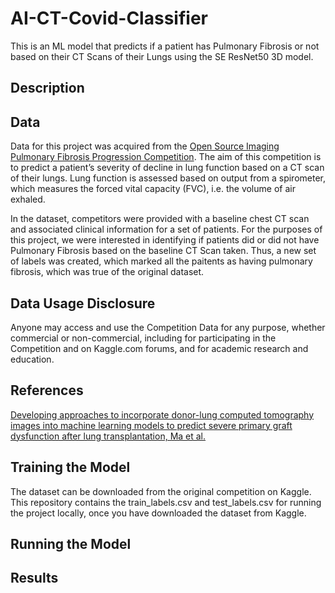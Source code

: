 # AI-CT-Covid-Classifier
This is an ML model that predicts if a patient has Pulmonary Fibrosis or not based on their CT Scans of their Lungs using the SE ResNet50 3D model. 

## Description 

## Data 

Data for this project was acquired from the [Open Source Imaging Pulmonary Fibrosis Progression Competition](https://www.kaggle.com/competitions/osic-pulmonary-fibrosis-progression/overview). The aim of this competition is to predict a patient’s severity of decline in lung function based on a CT scan of their lungs. Lung function is assessed based on output from a spirometer, which measures the forced vital capacity (FVC), i.e. the volume of air exhaled.

In the dataset, competitors were  provided with a baseline chest CT scan and associated clinical information for a set of patients. For the purposes of this project, we were interested in identifying if patients did or did not have Pulmonary Fibrosis based on the baseline CT Scan taken. Thus, a new set of labels was created, which marked all the paitents as having pulmonary fibrosis, which was true of the original dataset. 

## Data Usage Disclosure

Anyone may access and use the Competition Data for any purpose, whether commercial or non-commercial, including for participating in the Competition and on Kaggle.com forums, and for academic research and education. 

## References

[Developing approaches to incorporate donor-lung computed tomography images into machine learning models to predict severe primary graft dysfunction after lung transplantation, Ma et al.](https://pubmed.ncbi.nlm.nih.gov/39924113/)

## Training the Model

The dataset can be downloaded from the original competition on Kaggle. This repository contains the train_labels.csv and test_labels.csv for running the project locally, once you have downloaded the dataset from Kaggle. 

## Running the Model

## Results